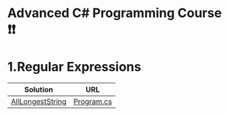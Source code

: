 
# Advanced C# Programming Course :heavy_exclamation_mark::heavy_exclamation_mark:

# 1.Regular Expressions
|Solution|URL|
|---|---|
|[AllLongestString](https://github.com/suren-vanyan/CodeSignal/tree/master/Intro/AllLongestString)|[Program.cs](https://github.com/suren-vanyan/CodeSignal/blob/master/Intro/AllLongestString/AllLongestString/Program.cs)




